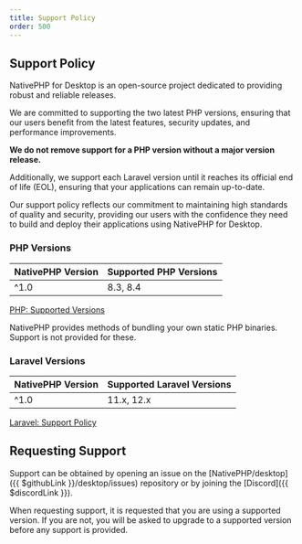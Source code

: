 ```yaml
---
title: Support Policy
order: 500
---
```


## Support Policy

NativePHP for Desktop is an open-source project dedicated to providing robust and reliable releases.

We are committed to supporting the two latest PHP versions, ensuring that our users benefit from the latest features, security updates, and performance improvements.

__We do not remove support for a PHP version without a major version release.__

Additionally, we support each Laravel version until it reaches its official end of life (EOL), ensuring that your applications can remain up-to-date.

Our support policy reflects our commitment to maintaining high standards of quality and security, providing our users with the confidence they need to build and deploy their applications using NativePHP for Desktop.

### PHP Versions
| NativePHP Version | Supported PHP Versions |
|-------------------|------------------------|
| ^1.0              | 8.3, 8.4               |

[PHP: Supported Versions](https://www.php.net/supported-versions.php)

NativePHP provides methods of bundling your own static PHP binaries. Support is not provided for these.

### Laravel Versions
| NativePHP Version | Supported Laravel Versions |
|-------------------|----------------------------|
| ^1.0              | 11.x, 12.x                 |

[Laravel: Support Policy](https://laravel.com/docs/master/releases#support-policy)

## Requesting Support
Support can be obtained by opening an issue on the [NativePHP/desktop]({{ $githubLink }}/desktop/issues) repository or by joining the [Discord]({{ $discordLink }}).

When requesting support, it is requested that you are using a supported version. If you are not, you will be asked to upgrade to a supported version before any support is provided.
